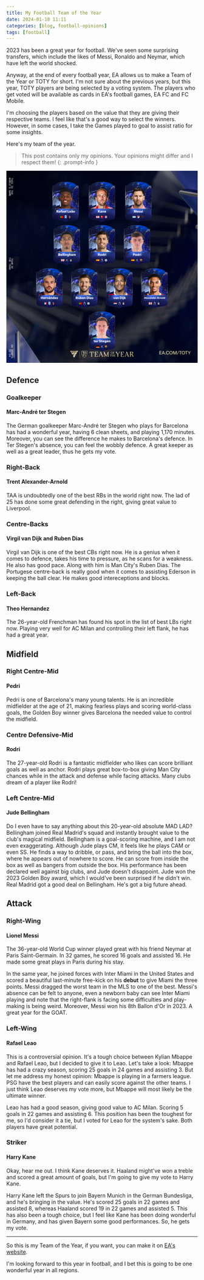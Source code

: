 ```yaml
---
title: My Football Team of the Year
date: 2024-01-10 11:11
categories: [blog, football-opinions]
tags: [football]
---
```


2023 has been a great year for football. We've seen some surprising transfers, which include the likes of Messi, Ronaldo and Neymar, which have left the world shocked.

Anyway, at the end of every football year, EA allows us to make a Team of the Year or TOTY for short. I'm not sure about the previous years, but this year, TOTY players are being selected by a voting system. The players who get voted will be available as cards in EA's football games, EA FC and FC Mobile.

I'm choosing the players based on the value that they are giving their respective teams. I feel like that's a good way to select the winners. However, in some cases, I take the Games played to goal to assist ratio for some insights.

Here's my team of the year.

> This post contains only my opinions. Your opinions might differ and I respect them!
> {: .prompt-info }

![My TOTY](/images/toty.png)

## Defence

### Goalkeeper

#### Marc-André ter Stegen

The German goalkeeper Marc-André ter Stegen who plays for Barcelona has had a wonderful year, having 6 clean sheets, and playing 1,170 minutes. Moreover, you can see the difference he makes to Barcelona's defence. In Ter Stegen's absence, you can feel the wobbly defence. A great keeper as well as a great leader, thus he gets my vote.

### Right-Back

#### Trent Alexander-Arnold

TAA is undoubtedly one of the best RBs in the world right now. The lad of 25 has done some great defending in the right, giving great value to Liverpool.

### Centre-Backs

#### Virgil van Dijk and Ruben Dias

Virgil van Dijk is one of the best CBs right now. He is a genius when it comes to defence, takes his time to pressure, as he scans for a weakness. He also has good pace. Along with him is Man City's Ruben Dias. The Portugese centre-back is really good when it comes to assisting Ederson in keeping the ball clear. He makes good intereceptions and blocks.

### Left-Back

#### Theo Hernandez

The 26-year-old Frenchman has found his spot in the list of best LBs right now. Playing very well for AC Milan and controlling their left flank, he has had a great year.

## Midfield

### Right Centre-Mid

#### Pedri

Pedri is one of Barcelona's many young talents. He is an incredible midfielder at the age of 21, making fearless plays and scoring world-class goals, the Golden Boy winner gives Barcelona the needed value to control the midfield.

### Centre Defensive-Mid

#### Rodri

The 27-year-old Rodri is a fantastic midfielder who likes can score brilliant goals as well as anchor. Rodri plays great box-to-box giving Man City chances while in the attack and defense while facing attacks. Many clubs dream of a player like Rodri!

### Left Centre-Mid

#### Jude Bellingham

Do I even have to say anything about this 20-year-old absolute MAD LAD? Bellingham joined Real Madrid's squad and instantly brought value to the club's magical midfield. Bellingham is a goal-scoring machine, and I am not even exaggerating. Although Jude plays CM, it feels like he plays CAM or even SS. He finds a way to dribble, or pass, and bring the ball into the box, where he appears out of nowhere to score. He can score from inside the box as well as bangers from outside the box. His performance has been declared well against big clubs, and Jude doesn't disappoint. Jude won the 2023 Golden Boy award, which I would've been surprised if he didn't win. Real Madrid got a good deal on Bellingham. He's got a big future ahead.

## Attack

### Right-Wing

#### Lionel Messi

The 36-year-old World Cup winner played great with his friend Neymar at Paris Saint-Germain. In 32 games, he scored 16 goals and assisted 16. He made some great plays in Paris during his stay.

In the same year, he joined forces with Inter Miami in the United States and scored a beautiful last-minute free-kick on his **debut** to give Miami the three points. Messi dragged the worst team in the MLS to one of the best. Messi's absence can be felt to anyone, even a newborn baby can see Inter Miami playing and note that the right-flank is facing some difficulties and play-making is being weird. Moreover, Messi won his 8th Ballon d'Or in 2023. A great year for the GOAT.

### Left-Wing

#### Rafael Leao

This is a controversial opinion. It's a tough choice between Kylian Mbappe and Rafael Leao, but I decided to give it to Leao. Let's take a look: Mbappe has had a crazy season, scoring 25 goals in 24 games and assisting 3. But let me address my honest opinion: Mbappe is playing in a farmers league. PSG have the best players and can easily score against the other teams. I just think Leao deserves my vote more, but Mbappe will most likely be the ultimate winner.

Leao has had a good season, giving good value to AC Milan. Scoring 5 goals in 22 games and assisting 6. This position has been the toughest for me, so I'd consider it a tie, but I voted for Leao for the system's sake. Both players have great potential.

### Striker

#### Harry Kane

Okay, hear me out. I think Kane deserves it. Haaland might've won a treble and scored a great amount of goals, but I'm going to give my vote to Harry Kane.

Harry Kane left the Spurs to join Bayern Munich in the German Bundesliga, and he's bringing in the value. He's scored 25 goals in 22 games and assisted 8, whereas Haaland scored 19 in 22 games and assisted 5. This has also been a tough choice, but I feel like Kane has been doing wonderful in Germany, and has given Bayern some good performances. So, he gets my vote.

---

So this is my Team of the Year, if you want, you can make it on [EA's website](https://ea.com/toty).

I'm looking forward to this year in football, and I bet this is going to be one wonderful year in all regions.
